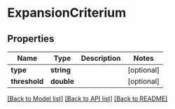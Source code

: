 # ExpansionCriterium

## Properties
Name | Type | Description | Notes
------------ | ------------- | ------------- | -------------
**type** | **string** |  | [optional] 
**threshold** | **double** |  | [optional] 

[[Back to Model list]](../README.md#documentation-for-models) [[Back to API list]](../README.md#documentation-for-api-endpoints) [[Back to README]](../README.md)


